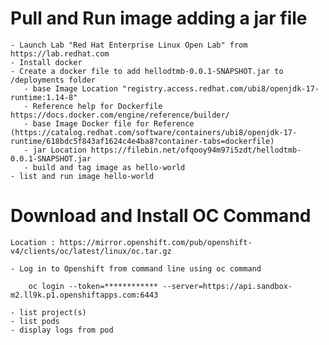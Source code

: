 # Pull and Run image adding a jar file
    - Launch Lab "Red Hat Enterprise Linux Open Lab" from https://lab.redhat.com
    - Install docker    
    - Create a docker file to add hellodtmb-0.0.1-SNAPSHOT.jar to /deployments folder
       - base Image Location "registry.access.redhat.com/ubi8/openjdk-17-runtime:1.14-8"
       - Reference help for Dockerfile https://docs.docker.com/engine/reference/builder/
       - base Image Docker file for Reference (https://catalog.redhat.com/software/containers/ubi8/openjdk-17-runtime/618bdc5f843af1624c4e4ba8?container-tabs=dockerfile)
       - jar Location https://filebin.net/ofqooy94m97i5zdt/hellodtmb-0.0.1-SNAPSHOT.jar
       - build and tag image as hello-world
    - list and run image hello-world

# Download and Install OC Command
    Location : https://mirror.openshift.com/pub/openshift-v4/clients/oc/latest/linux/oc.tar.gz

    - Log in to Openshift from command line using oc command 
```
    oc login --token=************ --server=https://api.sandbox-m2.ll9k.p1.openshiftapps.com:6443

```
    - list project(s) 
    - list pods
    - display logs from pod
